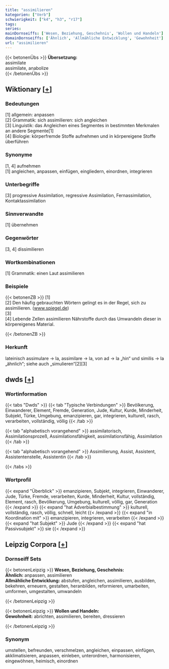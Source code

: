 ```yaml
---
title: "assimilieren"
kategorien: ["Verb"]
schwierigkeit: ["k4", "h3", "r17"]
tags:
series:
mainDornseiffs: ['Wesen, Beziehung, Geschehnis', 'Wollen und Handeln']
domainDornseiffs: ['Ähnlich', 'Allmähliche Entwicklung', 'Gewohnheit']
url: "assimilieren"
---
```


{{< betonenÜbs >}}
**Übersetzung:**  
assimilate  
assimilate, anabolize  
{{< /betonenÜbs >}}

## Wiktionary [[+](https://de.wiktionary.org/wiki/assimilieren)]

### Bedeutungen
[1] allgemein: anpassen  
[2] Grammatik: sich assimilieren: sich angleichen  
[3] Linguistik: das Angleichen eines Segmentes in bestimmten Merkmalen an andere Segmente[1]  
[4] Biologie: körperfremde Stoffe aufnehmen und in körpereigene Stoffe überführen  

### Synonyme
[1, 4] aufnehmen  
[1] angleichen, anpassen, einfügen, eingliedern, einordnen, integrieren  

### Unterbegriffe
[3] progressive Assimilation, regressive Assimilation, Fernassimilation, Kontaktassimilation  

### Sinnverwandte
[1] übernehmen  

### Gegenwörter
[3, 4] dissimilieren  

### Wortkombinationen
[1] Grammatik: einen Laut assimilieren  

### Beispiele
{{< betonenZB >}}
[1]  
[2] Den häufig gebrauchten Wörtern gelingt es in der Regel, sich zu assimilieren. (www.spiegel.de)  
[3]  
[4] Lebende Zellen assimilieren Nährstoffe durch das Umwandeln dieser in körpereigenes Material.  

{{< /betonenZB >}}
### Herkunft
lateinisch assimulare → la, assimilare → la, von ad → la „hin“ und similis → la „ähnlich“; siehe auch „simulieren“[2][3]  



## dwds [[+](https://www.dwds.de/wb/assimilieren)]

### Wortinformation
{{< tabs "Dwds" >}}
{{< tab "Typische Verbindungen" >}}
Bevölkerung, Einwanderer, Element, Fremde, Generation, Jude, Kultur, Kurde, Minderheit, Subjekt, Türke, Umgebung, emanzipieren, gar, integrieren, kulturell, rasch, verarbeiten, vollständig, völlig
{{< /tab >}}

{{< tab "alphabetisch vorangehend" >}}
assimilatorisch, Assimilationsprozeß, Assimilationsfähigkeit, assimilationsfähig, Assimilation
{{< /tab >}}

{{< tab "alphabetisch vorangehend" >}}
Assimilierung, Assist, Assistent, Assistentenstelle, Assistentin
{{< /tab >}}

{{< /tabs >}}

### Wortprofil
{{< expand "Überblick" >}} emanzipieren, Subjekt, integrieren, Einwanderer, Jude, Türke, Fremde, verarbeiten, Kurde, Minderheit, Kultur, vollständig, Element, rasch, Bevölkerung, Umgebung, kulturell, völlig, gar, Generation {{< /expand >}}
{{< expand "hat Adverbialbestimmung" >}} kulturell, vollständig, rasch, völlig, schnell, leicht {{< /expand >}}
{{< expand "in Koordination mit" >}} emanzipieren, integrieren, verarbeiten {{< /expand >}}
{{< expand "hat Subjekt" >}} Jude {{< /expand >}}
{{< expand "hat Passivsubjekt" >}} sie {{< /expand >}}

## Leipzig Corpora [[+](https://corpora.uni-leipzig.de/en/res?word=assimilieren&corpusId=deu_newscrawl-public_2018)]

### Dornseiff Sets
{{< betonenLeipzig >}}
**Wesen, Beziehung, Geschehnis:**  
**Ähnlich:** anpassen, assimilieren  
**Allmähliche Entwicklung:** abstufen, angleichen, assimilieren, ausbilden, bekehren, erneuern, gestalten, heranbilden, reformieren, umarbeiten, umformen, umgestalten, umwandeln  

{{< /betonenLeipzig >}}


{{< betonenLeipzig >}}
**Wollen und Handeln:**  
**Gewohnheit:** abrichten, assimilieren, bereiten, dressieren  

{{< /betonenLeipzig >}}

### Synonym
umstellen, befreunden, verschmelzen, angleichen, einpassen, einfügen, akklimatisieren, anpassen, einleben, unterordnen, harmonisieren, eingewöhnen, heimisch, einordnen

